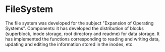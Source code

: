 # FileSystem

The file system was developed for the subject "Expansion of Operating Systems". Components: it has developed the distribution of blocks (superblock, inode storage, root directory and readme) for data storage. It has implemented the functions corresponding to reading and writing data, updating and editing the information stored in the inodes, etc.

